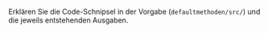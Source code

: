 Erklären Sie die Code-Schnipsel in der Vorgabe (`defaultmethoden/src/`) und die jeweils entstehenden Ausgaben.
